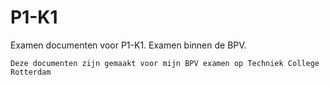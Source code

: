 # P1-K1
 Examen documenten voor P1-K1. Examen binnen de BPV.


	Deze documenten zijn gemaakt voor mijn BPV examen op Techniek College Rotterdam